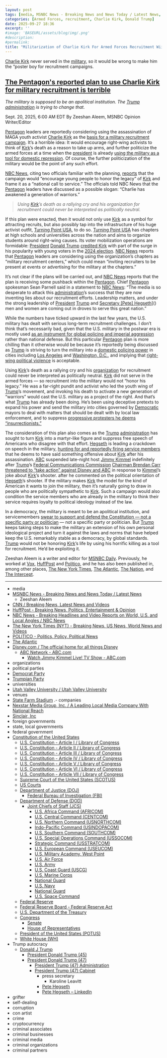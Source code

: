 ```yaml
---
layout: post
tags: [media, MSNBC News - Breaking News and News Today / Latest News, Zeeshan Aleem, CNN / Breaking News Latest News and Videos, HuffPost - Breaking News Politics Entertainment & Opinion, NBC News - Breaking Headlines and Video Reports on World U.S. and Local Angles / NBC News, The New York Times (NYT) - Breaking News US News World News and Videos, POLITICO - Politics Policy Political News, The Atlantic, Disney.com / The official home for all things Disney, ABC Network - ABC.com, Watch Jimmy Kimmel Live! TV Show - ABC.com, organizations, political parties, Democrat Party, Trumpian Party, universities, Utah Valley University / Utah Valley University, venues, State Farm Stadium, .- companies, Nexstar Media Group Inc. / A Leading Local Media Company With National Reach, Sinclair Inc, foreign governments, state local governments, federal government, Constitution of the United States, U.S. Constitution - Article I / Library of Congress, U.S. Constitution - Article II / Library of Congress, U.S. Constitution - Article III / Library of Congress, U.S. Constitution - Article IV / Library of Congress, U.S. Constitution - Article V / Library of Congress, U.S. Constitution - Article VI / Library of Congress, U.S. Constitution - Article VII / Library of Congress, Supreme Court of the United States (SCOTUS), US Courts, Department of Justice (DOJ), Federal Bureau of Investigation (FBI), Department of Defense (DOD), Joint Chiefs of Staff (JCS), U.S. Africa Command (AFRICOM), U.S. Central Command (CENTCOM), U.S. Northern Command (USNORTHCOM), Indo-Pacific Command (USINDOPACOM), U.S. Southern Command (SOUTHCOM), U.S. Special Operations Command (USSOCOM), Strategic Command (USSTRATCOM), U.S. European Command (USEUCOM), U.S. Military Academy West Point, U.S. Air Force, U.S. Army, U.S. Coast Guard (USCG), U.S. Marine Corps, National Guard, U.S. Navy, National Guard, U.S. Space Command, Federal Reserve, Federal Reserve Board - Federal Reserve Act, U.S. Department of the Treasury, Congress, Senate, House of Representatives, President of the United States (POTUS), White House (WH), Trump autocracy, Donald J Trump, President Donald Trump (45), President Donald Trump (47), President Trump (47) Administration, President Trump (47) Cabinet, press secretary, Karoline Leavitt, Pete Hegseth, Pete Hegseth – LinkedIn, grifter, self-dealing, corruption, con artist, crime, cryptocurrency, criminal associates, criminal businesses, criminal media, criminal organizations, criminal partners]
categories: [Armed Forces, recruitment, Charlie Kirk, Donald Trump]
date: 2025-09-27 18:36
excerpt: ''
#image: 'BASEURL/assets/blog/img/.png'
#description:
#permalink:
title: "Militarization of Charlie Kirk For Armed Forces Recruitment Wiil Destroy the Apolitical Nature of the Military"
---
```


[Charlie Kirk](https://www.charliekirk.com/) never served in the [military](https://www.jcs.mil/), so it would be wrong to make him the “poster boy for recruitment campaigns.

## [The Pentagon's reported plan to use Charlie Kirk for military recruitment is terrible](https://www.msnbc.com/opinion/msnbc-opinion/charlie-kirk-pentagon-military-recruitment-rcna232398)

*The military is supposed to be an apolitical institution. The [Trump](https://www.donaldjtrump.com/) [administration](https://www.whitehouse.gov/administration/) is trying to change that.*

Sept. 20, 2025, 6:00 AM EDT
By Zeeshan Aleem, MSNBC Opinion Writer/Editor

[Pentagon](https://www.defense.gov/) leaders are reportedly considering using the assassination of MAGA youth activist [Charlie Kirk](https://www.charliekirk.com/) as the [basis for a military recruitment campaign](https://www.nbcnews.com/politics/national-security/military-leaders-consider-recruiting-campaign-centered-charlie-kirk-rcna231971). It’s a horrible idea: It would encourage right-wing activists to think of [Kirk](https://www.charliekirk.com/)’s death as a reason to take up arms, and further politicize the armed forces at a time when the [president](https://www.whitehouse.gov/) is already [using the military as a tool for domestic repression](https://www.msnbc.com/opinion/msnbc-opinion/trump-takeover-washington-dc-national-guard-police-warning-rcna224603). Of course, the further politicization of the military would be the point of any such effort.

[NBC News](https://www.nbcnews.com/), citing two officials familiar with the planning, [reports](https://www.nbcnews.com/politics/national-security/military-leaders-consider-recruiting-campaign-centered-charlie-kirk-rcna231971) that the campaign would “encourage young people to honor the legacy” of [Kirk](https://www.charliekirk.com/) and frame it as a “national call to service.” The officials told NBC News that the [Pentagon](https://www.defense.gov/) leaders have discussed as a possible slogan: “Charlie has awakened a generation of warriors.”

> *Using [Kirk](https://www.charliekirk.com/)’s death as a rallying cry and his organization for recruitment could never be interpreted as politically neutral.*

If this plan were enacted, then it would not only use [Kirk](https://www.charliekirk.com/) as a symbol for attracting recruits, but also possibly tap into the infrastructure of his huge activist outfit, [Turning Point USA](https://www.tpusa.com/), to do so. [Turning Point USA](https://www.tpusa.com/) has chapters at high schools and universities across the nation and aims to organize students around right-wing causes. Its voter mobilization operations are formidable: [President](https://www.whitehouse.gov/) [Donald Trump](https://www.donaldjtrump.com/) [credited Kirk](https://www.cnn.com/2025/09/10/politics/relationship-charlie-kirk-donald-trump) with part of the surge in his popularity with young voters in the [2024 election](). [NBC News](https://www.nbcnews.com/) reports that [Pentagon](https://www.defense.gov/) leaders are considering using the organization’s chapters as “military recruitment centers,” which could mean “inviting recruiters to be present at events or advertising for the military at the chapters.”

It’s not clear if the plans will be carried out, and [NBC News](https://www.nbcnews.com/) reports that the plan is receiving some pushback within the [Pentagon](https://www.defense.gov/). Chief [Pentagon](https://www.defense.gov/) spokesman Sean Parnell said in a statement to [NBC News](https://www.nbcnews.com/): “The media is so desperate to attack this [administration](https://www.whitehouse.gov/administration/)’s success that they are now inventing lies about our recruitment efforts. Leadership matters, and under the strong leadership of [President](https://www.whitehouse.gov/) [Trump](https://www.donaldjtrump.com/) and [Secretary [Pete] Hegseth](https://www.defense.gov/About/Biographies/Biography/Article/4040890/hon-pete-hegseth/)]() men and women are coming out in droves to serve this great nation.”

While the numbers have ticked upward in the last few years, the U.S. military has dealt with serious long-term recruitment challenges. I don’t think that’s necessarily bad, given that the U.S. military in the postwar era is mostly used [as an instrument for global policing and imperial aggression](https://now.tufts.edu/2023/10/16/us-foreign-policy-increasingly-relies-military-interventions) rather than national defense. But this particular [Pentagon](https://www.defense.gov/) plan is more chilling than it otherwise would be because it’s reportedly being discussed as [Trump](https://www.donaldjtrump.com/) is striving to turn the military into a [domestic policing power](https://www.msnbc.com/opinion/msnbc-opinion/trump-takeover-washington-dc-national-guard-police-warning-rcna224603) in cities including [Los Angeles](https://www.msnbc.com/opinion/msnbc-opinion/trump-los-angeles-protests-insurrection-national-guard-rcna211855) and [Washington, D.C.](https://dc.gov/), and implying that [right-wing political violence](https://www.msnbc.com/opinion/msnbc-opinion/trump-response-charlie-kirk-melissa-hortman-shootings-rcna230825) is acceptable.

Using [Kirk](https://www.charliekirk.com/)’s death as a rallying cry and his [organization](https://www.tpusa.com/) for recruitment could never be interpreted as politically neutral. [Kirk](https://www.charliekirk.com/) did not serve in the armed forces — so recruitment into the military would not “honor his legacy.” He was a far-right pundit and activist who led the youth wing of [Trump](https://www.donaldjtrump.com/)’s movement, and invoking his death to activate a new generation of “warriors” would cast the U.S. military as a project of the right. And that’s what [Trump](https://www.donaldjtrump.com/) has already been doing. He’s been using deceptive pretexts to expand his power and send the military into cities governed by [Democratic]() mayors to deal with matters that should be dealt with by local law enforcement, and to suppress [progressive protesters he deems “insurrectionists.”](https://www.msnbc.com/opinion/msnbc-opinion/trump-los-angeles-protests-insurrection-national-guard-rcna211855)

The consideration of this plan also comes as the [Trump](https://www.donaldjtrump.com/) [administration](https://www.whitehouse.gov/administration/) has sought to turn [Kirk](https://www.charliekirk.com/) into a martyr-like figure and suppress free speech of Americans who disagree with that effort. [Hegseth](https://www.defense.gov/About/Biographies/Biography/Article/4040890/hon-pete-hegseth/) is leading a crackdown on speech in the military, [hunting for and reportedly firing service members](https://www.nbcnews.com/politics/national-security/hegseth-pentagon-staff-negative-charlie-kirk-posts-service-members-rcna230915) that he deems to have said something offensive about [Kirk](https://www.charliekirk.com/) after his assassination. [ABC](https://www.abc.com/) suspended late-night host [Jimmy Kimmel]() indefinitely after [Trump](https://www.donaldjtrump.com/)’s [Federal Communications Commission]() [Chairman Brendan Carr]() [threatened to “take action” against Disney and ABC](https://www.nbcnews.com/news/us-news/abc-pulls-jimmy-kimmel-charlie-kirk-comments-israels-real-estate-plans-rcna232060) in response to [Kimmel]()’s joke about [Kirk](https://www.charliekirk.com/)’s shooter. after he commented on the political orientation of [Hegseth](https://www.defense.gov/About/Biographies/Biography/Article/4040890/hon-pete-hegseth/)’s shooter. If the military makes [Kirk](https://www.charliekirk.com/) the model for the kind of American it wants to join the military, then it’s naturally going to draw in people who are politically sympathetic to [Kirk](https://www.charliekirk.com/). Such a campaign would also condition the service members who are already in the military to think their service requires loyalty to political ideology instead of the law.

In a democracy, the military is meant to be an apolitical institution, and servicemembers [swear to support and defend the Constitution — not a specific party or politician](https://www.military.com/daily-news/opinions/2024/04/04/military-personnel-swear-allegiance-constitution-and-serve-american-people-not-one-leader-or-party.html) — not a specific party or politician. But [Trump](https://www.donaldjtrump.com/) keeps taking steps to make the military an extension of his own personal ideological project and turn it against the laws and norms that have helped keep the U.S. remarkably stable as a democracy, by global standards. [Trump](https://www.donaldjtrump.com/) would not be honoring [Kirk](https://www.charliekirk.com/)’s life by using his horrific killing as a tool for recruitment. He’d be exploiting it.

Zeeshan Aleem is a writer and editor for [MSNBC Daily](https://www.msnbc.com/). Previously, he worked at [Vox](https://www.vox.com/), [HuffPost](https://www.huffpost.com/) and [Politico](https://www.politico.com/), and he has also been published in, among other places, [The New York Times](https://www.nytimes.com/), [The Atlantic](https://www.theatlantic.com/), [The Nation](https://www.thenation.com/), and [The Intercept](https://theintercept.com/). 

----
- media
- [MSNBC News - Breaking News and News Today / Latest News](https://www.msnbc.com/)
    - Zeeshan Aleem
- [CNN / Breaking News, Latest News and Videos](https://www.cnn.com/)
- [HuffPost - Breaking News, Politics, Entertainment & Opinion](https://www.huffpost.com/)
- [NBC News - Breaking Headlines and Video Reports on World, U.S. and Local Angles / NBC News](https://www.nbcnews.com/)
- [The New York Times (NYT) - Breaking News, US News, World News and Videos](https://www.nytimes.com/)
- [POLITICO - Politics, Policy, Political News](https://www.politico.com/)
- [The Atlantic](https://www.theatlantic.com/)
- [Disney.com / The official home for all things Disney](https://www.disney.com/)
    - [ABC Network - ABC.com](https://abc.com/)
        - [Watch Jimmy Kimmel Live! TV Show - ABC.com](https://abc.com/show/9bfe2f4f-41ad-4492-a6dd-0b67db180543)
- organizations
- political parties
- [Democrat Party](https://www.democrats.org/)
- [Trumpian Party](https://www.gop.com/)
- universities
- [Utah Valley University / Utah Valley University](https://www.uvu.edu/)
- venues
- [State Farm Stadium](https://www.statefarmstadium.com/)
.- companies
- [Nexstar Media Group, Inc. / A Leading Local Media Company With National Reach](https://www.nexstar.tv/)
- [Sinclair, Inc](https://sbgi.net/)
- foreign governments
- state, local governments 
- federal government
- [Constitution of the United States](https://constitution.congress.gov/constitution/)
    - [U.S. Constitution - Article I / Library of Congress](https://constitution.congress.gov/constitution/article-1/)
    - [U.S. Constitution - Article II / Library of Congress](https://constitution.congress.gov/constitution/article-2/)
    - [U.S. Constitution - Article III / Library of Congress](https://constitution.congress.gov/constitution/article-3/)
    - [U.S. Constitution - Article IV / Library of Congress](https://constitution.congress.gov/constitution/article-4/)
    - [U.S. Constitution - Article V / Library of Congress](https://constitution.congress.gov/constitution/article-5/)
    - [U.S. Constitution - Article VI / Library of Congress](https://constitution.congress.gov/constitution/article-6/)
    - [U.S. Constitution - Article VII / Library of Congress](https://constitution.congress.gov/constitution/article-7/)
    - [Supreme Court of the United States (SCOTUS)](https://www.supremecourt.gov/)
    - [US Courts](https://www.uscourts.gov/)
    - [Department of Justice (DOJ)](https://www.justice.gov/)
        - [Federal Bureau of Investigation (FBI)](https://www.fbi.gov/)
    - [Department of Defense (DOD)](https://www.defense.gov/)
        - [Joint Chiefs of Staff (JCS)](https://www.jcs.mil/)
            - [U.S. Africa Command (AFRICOM)](https://www.africom.mil/)
            - [U.S. Central Command (CENTCOM)](https://www.centcom.mil/)
            - [U.S. Northern Command (USNORTHCOM)](https://www.northcom.mil/)
            - [Indo-Pacific Command (USINDOPACOM)](https://www.pacom.mil/)
            - [U.S. Southern Command (SOUTHCOM)](http://www.southcom.mil/)
            - [U.S. Special Operations Command (USSOCOM)](https://www.socom.mil/)
            - [Strategic Command (USSTRATCOM)](http://www.stratcom.mil/)
            - [U.S. European Command (USEUCOM)](https://www.eucom.mil/)
            - [U.S. Military Academy, West Point](https://www.westpoint.edu/)
            - [U.S. Air Force](https://www.af.mil/)
            - [U.S. Army](https://www.army.mil/)
            - [U.S. Coast Guard (USCG)](https://www.uscg.mil/)
            - [U.S. Marine Corps](https://www.marines.mil/)
            - [National Guard](https://www.nationalguard.mil/)
            - [U.S. Navy](https://www.navy.mil/)
            - [National Guard](https://www.nationalguard.mil/)
            - [U.S. Space Command](https://www.spacecom.mil/)
    - [Federal Reserve](https;//www.federalreserve.gov/)
    - [Federal Reserve Board - Federal Reserve Act](https://www.federalreserve.gov/aboutthefed/fract.htm)
    - [U.S. Department of the Treasury](https://home.treasury.gov/)
    - [Congress](https://www.congress.gov/)
        - [Senate](https://www.senate.gov/)
        - [House of Representatives](https://www.house.gov/)
     - [President of the United States (POTUS)](https://www.whitehouse.gov/)
    - [White House (WH)](https://www.whitehouse.gov/)
- Trump autocracy
    - [Donald J Trump](https://www.donaldjtrump.com/)
        - [President Donald Trump (45)](https://trumpwhitehouse.archives.gov/)
        - [President Donald Trump (47)](https://www.whitehouse.gov/administration/donald-j-trump/)
            - [President Trump (47) Administration](https://www.whitehouse.gov/administration/)
            - [President Trump (47) Cabinet](https://www.whitehouse.gov/administration/the-cabinet/)
                - press secretary
                    - Karoline Leavitt
                - [Pete Hegseth](https://www.defense.gov/About/Biographies/Biography/Article/4040890/hon-pete-hegseth/)
                - [Pete Hegseth – LinkedIn](https://www.linkedin.com/in/petehegseth/)
- grifter
- self-dealing
- corruption
- con artist
- crime
- cryptocurrency
- criminal associates
- criminal businesses
- criminal media
- criminal organizations
- criminal partners